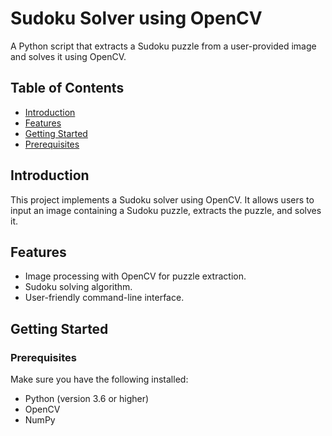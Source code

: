 # Sudoku Solver using OpenCV

A Python script that extracts a Sudoku puzzle from a user-provided image and solves it using OpenCV.

## Table of Contents

- [Introduction](#introduction)
- [Features](#features)
- [Getting Started](#getting-started)
- [Prerequisites](#prerequisites)
  

## Introduction

This project implements a Sudoku solver using OpenCV. It allows users to input an image containing a Sudoku puzzle, extracts the puzzle, and solves it.

## Features

- Image processing with OpenCV for puzzle extraction.
- Sudoku solving algorithm.
- User-friendly command-line interface.

## Getting Started

### Prerequisites

Make sure you have the following installed:

- Python (version 3.6 or higher)
- OpenCV
- NumPy

